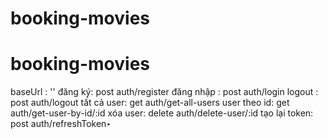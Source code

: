 ﻿# booking-movies
# booking-movies
baseUrl : ''
đăng ký: post auth/register
đăng nhập : post auth/login
logout :  post auth/logout
tất cả user:  get auth/get-all-users
user theo id: get auth/get-user-by-id/:id
xóa user: delete auth/delete-user/:id
tạo lại token: post auth/refreshToken‣
